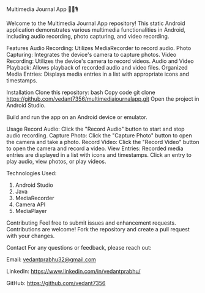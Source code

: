Multimedia Journal App 📸🎥🎙️


Welcome to the Multimedia Journal App repository! This static Android application demonstrates various multimedia functionalities in Android, including audio recording, photo capturing, and video recording.

Features
Audio Recording: Utilizes MediaRecorder to record audio.
Photo Capturing: Integrates the device's camera to capture photos.
Video Recording: Utilizes the device's camera to record videos.
Audio and Video Playback: Allows playback of recorded audio and video files.
Organized Media Entries: Displays media entries in a list with appropriate icons and timestamps.

Installation
Clone this repository:
bash
Copy code
git clone https://github.com/vedant7356/multimediajournalapp.git
Open the project in Android Studio.

Build and run the app on an Android device or emulator.

Usage
Record Audio: Click the "Record Audio" button to start and stop audio recording.
Capture Photo: Click the "Capture Photo" button to open the camera and take a photo.
Record Video: Click the "Record Video" button to open the camera and record a video.
View Entries: Recorded media entries are displayed in a list with icons and timestamps. Click an entry to play audio, view photos, or play videos.

Technologies Used:

1. Android Studio
2. Java
3. MediaRecorder
3. Camera API
5. MediaPlayer

Contributing
Feel free to submit issues and enhancement requests. Contributions are welcome! Fork the repository and create a pull request with your changes.

Contact
For any questions or feedback, please reach out:

Email: vedantprabhu32@gmail.com

LinkedIn: https://www.linkedin.com/in/vedantprabhu/

GitHub: https://github.com/vedant7356 
